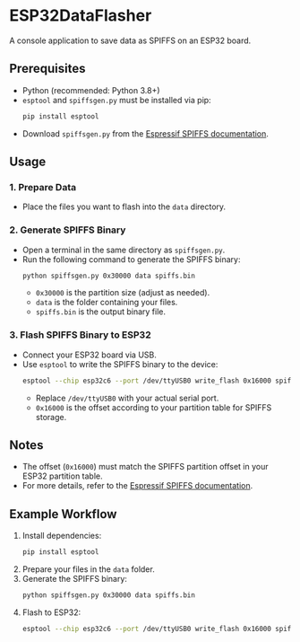 # ESP32DataFlasher

A console application to save data as SPIFFS on an ESP32 board.

## Prerequisites

- Python (recommended: Python 3.8+)
- `esptool` and `spiffsgen.py` must be installed via pip:
  ```bash
  pip install esptool
  ```
- Download `spiffsgen.py` from the [Espressif SPIFFS documentation](https://docs.espressif.com/projects/esp-idf/en/stable/esp32/api-reference/storage/spiffs.html).

## Usage

### 1. Prepare Data

- Place the files you want to flash into the `data` directory.

### 2. Generate SPIFFS Binary

- Open a terminal in the same directory as `spiffsgen.py`.
- Run the following command to generate the SPIFFS binary:
  ```bash
  python spiffsgen.py 0x30000 data spiffs.bin
  ```
  - `0x30000` is the partition size (adjust as needed).
  - `data` is the folder containing your files.
  - `spiffs.bin` is the output binary file.

### 3. Flash SPIFFS Binary to ESP32

- Connect your ESP32 board via USB.
- Use `esptool` to write the SPIFFS binary to the device:
  ```bash
  esptool --chip esp32c6 --port /dev/ttyUSB0 write_flash 0x16000 spiffs.bin
  ```
  - Replace `/dev/ttyUSB0` with your actual serial port.
  - `0x16000` is the offset according to your partition table for SPIFFS storage.

## Notes

- The offset (`0x16000`) must match the SPIFFS partition offset in your ESP32 partition table.
- For more details, refer to the [Espressif SPIFFS documentation](https://docs.espressif.com/projects/esp-idf/en/stable/esp32/api-reference/storage/spiffs.html).

## Example Workflow

1. Install dependencies:
   ```bash
   pip install esptool
   ```
2. Prepare your files in the `data` folder.
3. Generate the SPIFFS binary:
   ```bash
   python spiffsgen.py 0x30000 data spiffs.bin
   ```
4. Flash to ESP32:
   ```bash
   esptool --chip esp32c6 --port /dev/ttyUSB0 write_flash 0x16000 spiffs.bin
   ```


